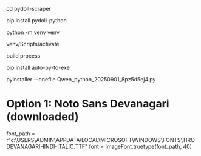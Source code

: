 cd pydoll-scraper

pip install pydoll-python

python -m venv venv

venv/Scripts/activate


build process

pip install auto-py-to-exe

pyinstaller --onefile Qwen_python_20250901_8pz5d5ej4.py




# Option 1: Noto Sans Devanagari (downloaded)
font_path = r"c:\USERS\ADMIN\APPDATA\LOCAL\MICROSOFT\WINDOWS\FONTS\TIRODEVANAGARIHINDI-ITALIC.TTF"
font = ImageFont.truetype(font_path, 40)